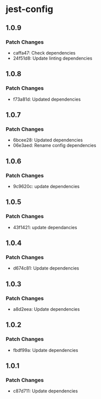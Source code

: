 # jest-config

## 1.0.9

### Patch Changes

- caffa47: Check dependencies
- 24f51d8: Update linting dependencies

## 1.0.8

### Patch Changes

- f73a81d: Updated dependencies

## 1.0.7

### Patch Changes

- 6bcee28: Updated dependencies
- 06e3aed: Rename config dependencies

## 1.0.6

### Patch Changes

- 9c9620c: update dependencies

## 1.0.5

### Patch Changes

- 43f1421: update dependancies

## 1.0.4

### Patch Changes

- d674c81: Update dependencies

## 1.0.3

### Patch Changes

- a8d2eea: Update dependencies

## 1.0.2

### Patch Changes

- fbdf99a: Update dependencies

## 1.0.1

### Patch Changes

- c87d711: Update dependencies
